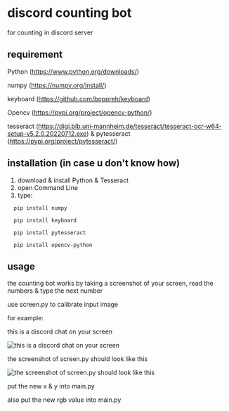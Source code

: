 discord counting bot
========
for counting in discord server
## requirement
Python (https://www.python.org/downloads/)

numpy (https://numpy.org/install/)

keyboard (https://github.com/boppreh/keyboard)

Opencv (https://pypi.org/project/opencv-python/)

tesseract (https://digi.bib.uni-mannheim.de/tesseract/tesseract-ocr-w64-setup-v5.2.0.20220712.exe)
& pytesseract (https://pypi.org/project/pytesseract/)
  
## installation (in case u don't know how)
1. download & install Python & Tesseract
2. open Command Line
3. type:
```
  pip install numpy
  
  pip install keyboard
  
  pip install pytesseract
  
  pip install opencv-python
```
## usage
the counting bot works by taking a screenshot of your screen, read the numbers & type the next number

use screen.py to calibrate input image

for example:

this is a discord chat on your screen

![this is a discord chat on your screen](https://raw.githubusercontent.com/ihaventernet/discord-number-bot/main/image1.png?token=GHSAT0AAAAAABXU2FAKDC37AUVENKCYJH22YX3DASA)

the screenshot of screen.py should look like this

![the screenshot of screen.py should look like this](https://raw.githubusercontent.com/ihaventernet/discord-number-bot/main/image2.png?token=GHSAT0AAAAAABXU2FAKLQZP4MNVVPR5ODE6YX3DAXA)

put the new x & y into main.py

also put the new rgb value into main.py
